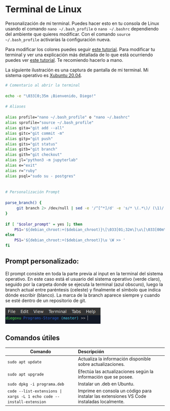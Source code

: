 # Terminal de Linux

Personalización de mi terminal. Puedes hacer esto en tu consola de Linux usando el comando `nano ~/.bash_profile` o `nano ~/.bashrc` dependiendo del ambiente que quieres modificar. Con el comando `source ~/.bash_profile` activarías la configuración nueva.

Para modificar los colores puedes seguir [este tutorial](https://www.lihaoyi.com/post/BuildyourownCommandLinewithANSIescapecodes.html). Para modificar tu terminal y ver una explicación más detallada de lo que está ocurriendo puedes ver [este tutorial](https://linuxhint.com/linux_terminal_customization_guide_beginners/). Te recomiendo hacerlo a mano.

La siguiente ilustración es una captura de pantalla de mi terminal. Mi sistema operativo es [Xubuntu 20.04](https://xubuntu.org/news/xubuntu-20-04-released/).

```bash
# Comentario al abrir la terminal

echo -e "\033[0;35m ¡Bienvenido, Diego!"

# Aliases

alias profile="nano ~/.bash_profile" o "nano ~/.bashrc"
alias sprofile="source ~/.bash_profile"
alias gita="git add --all"
alias gitc="git commit -m"
alias gitp="git push"
alias gits="git status"
alias gitb="git branch"
alias gith="git checkout"
alias jl="python3 -m jupyterlab"
alias e="exit"
alias r="ruby"
alias psql="sudo su - postgres"


# Personalización Prompt

parse_branch() {
     git branch 2> /dev/null | sed -e '/^[^*]/d' -e 's/* \(.*\)/ (\1)/'
}

if [ "$color_prompt" = yes ]; then
    PS1='${debian_chroot:+($debian_chroot)}\[\033[01;32m\]\u\[\033[00m\] \[\033[01;34m\]\W\[\033[01;36m\]$(parse_branch) \[\033[00m\]>> '
else
    PS1='${debian_chroot:+($debian_chroot)}\u \W >> '
fi
```

## Prompt personalizado:

El prompt consiste en toda la parte previa al input en la terminal del sistema operativo. En este caso está el usuario del sistema operativo (verde claro), seguido por la carpeta donde se ejecuta la terminal (azul obscuro), luego la branch actual entre paréntesis (celeste) y finalmente el símbolo que indica dónde escribir (blanco). La marca de la branch aparece siempre y cuando se esté dentro de un repositorio de git. 


![Pantallazo de una terminal de linux con el prompt personalizado](../../Assets/promt_linux.png "Terminal personalizada")


## Comandos útiles

| Comando                 | Descripción           |
| -------------           |:-------------         |
| `sudo apt update` | Actualiza la información disponible sobre actualizaciones. |
| `sudo apt upgrade` | Efectúa las actualizaciones según la información que se posee. |
| `sudo dpkg -i programa.deb`  | Instalar un .deb en Ubuntu. |
| `code --list-extensions \| xargs -L 1 echo code --install-extension` | Imprime en consola un código para instalar las extensiones VS Code instaladas localmente. |